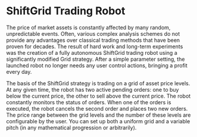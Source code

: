 # ShiftGrid Trading Robot

The price of market assets is constantly affected by many random, unpredictable events. Often, various complex analysis schemes do not provide any advantages over classical trading methods that have been proven for decades. The result of hard work and long-term experiments was the creation of a fully autonomous ShiftGrid trading robot using a significantly modified Grid strategy. After a simple parameter setting, the launched robot no longer needs any user control actions, bringing a profit every day.

The basis of the ShiftGrid strategy is trading on a grid of asset price levels. At any given time, the robot has two active pending orders: one to buy below the current price, the other to sell above the current price. The robot constantly monitors the status of orders. When one of the orders is executed, the robot cancels the second order and places two new orders. The price range between the grid levels and the number of these levels are configurable by the user. You can set up both a uniform grid and a variable pitch (in any mathematical progression or arbitrarily).

